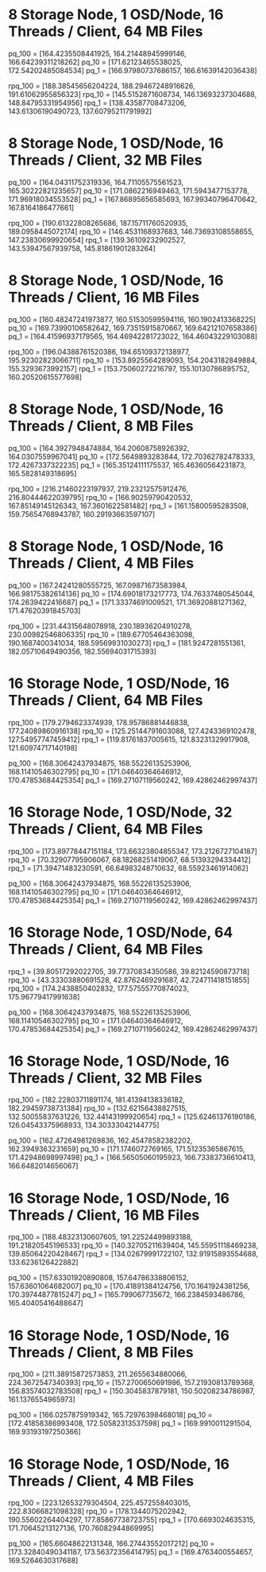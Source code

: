 <!-- # 64 MB (rados-pq vs vanilla-pq)

rpq_100 = [185.755, 187.004, 186.000] | 840MB/s,166 GB,254926.69999999998
rpq_10 = [146.621, 146.005, 149.484]  | 53 MB/s,16.6 GB,201952.90000000002 
rpq_1 = [138.164, 138.673, 137.845]   | 13.125 MB/s,2.02 GB,188927.433333

pq_100 = [164.4235508441925, 164.21448945999146, 166.64239311218262] | 1.33 Gbit/s,30GB, 269313.9999999999
pq_10 = [171.62123465538025, 172.54202485084534] |  1.29 Gbit/s, 30GB, 273803.2999999999
pq_1 = [166.97980737686157, 166.61639142036438] | 1.29 Gbit/s, 30GB, 271892.29999999993
 -->

# 8 Storage Node, 1 OSD/Node, 16 Threads / Client, 64 MB Files

pq_100 = [164.4235508441925, 164.21448945999146, 166.64239311218262]
pq_10 = [171.62123465538025, 172.54202485084534]
pq_1 = [166.97980737686157, 166.61639142036438] 

rpq_100 =  [188.38545656204224, 188.29467248916626, 191.61062955856323]
rpq_10 =  [145.5152871608734, 146.13693237304688, 148.84795331954956]
rpq_1 =  [138.43587708473206, 143.61306190490723, 137.60795211791992]

# 8 Storage Node, 1 OSD/Node, 16 Threads / Client, 32 MB Files

pq_100 =  [164.04311752319336, 164.71105575561523, 165.30222821235657]
pq_10 =  [171.0862216949463, 171.5943477153778, 171.96918034553528]
pq_1 =  [167.86895656585693, 167.99340796470642, 167.8164186477661]

rpq_100 =  [190.61322808265686, 187.15711760520935, 189.0958445072174]
rpq_10 =  [146.4531168937683, 146.73693108558655, 147.23830699920654]
rpq_1 =  [139.36109232902527, 143.53947567939758, 145.81861901283264]

# 8 Storage Node, 1 OSD/Node, 16 Threads / Client, 16 MB Files

pq_100 =  [160.48247241973877, 160.51530599594116, 160.1902413368225]
pq_10 =  [169.73990106582642, 169.73515915870667, 169.64212107658386]
pq_1 =  [164.41596937179565, 164.46942281723022, 164.46043229103088]

rpq_100 =  [196.04388761520386, 194.65109372138977, 195.92302823066711]
rpq_10 =  [153.8925564289093, 154.2043182849884, 155.3293673992157]
rpq_1 =  [153.75060272216797, 155.10130786895752, 160.20520615577698]

# 8 Storage Node, 1 OSD/Node, 16 Threads / Client, 8 MB Files

pq_100 =  [164.3927948474884, 164.20608758926392, 164.0307559967041]
pq_10 =  [172.5649893283844, 172.70362782478333, 172.4267337322235]
pq_1 =  [165.35124111175537, 165.46360564231873, 165.5828149318695]

rpq_100 =  [216.21460223197937, 219.23212575912476, 216.80444622039795]
rpq_10 =  [166.90259790420532, 167.85149145126343, 167.3601622581482]
rpq_1 =  [161.15800595283508, 159.75654768943787, 160.29193663597107]

# 8 Storage Node, 1 OSD/Node, 16 Threads / Client, 4 MB Files

pq_100 =  [167.24241280555725, 167.09871673583984, 166.98175382614136]
pq_10 =  [174.69018173217773, 174.76337480545044, 174.2639422416687]
pq_1 =  [171.33374691009521, 171.36920881271362, 171.47620391845703]

rpq_100 =  [231.44315648078918, 230.18936204910278, 230.00982546806335]
rpq_10 =  [189.67705464363098, 190.1687400341034, 188.59569931030273]
rpq_1 =  [181.9247281551361, 182.05710649490356, 182.55694031715393]

# 16 Storage Node, 1 OSD/Node, 16 Threads / Client, 64 MB Files
rpq_100 =  [179.2794623374939, 178.95786881446838, 177.24089860916138]
rpq_10 =  [125.25144791603088, 127.4243369102478, 127.54957747459412]
rpq_1 =  [119.81761837005615, 121.83231329917908, 121.60974717140198]

pq_100 =  [168.30642437934875, 168.55226135253906, 168.11410546302795]
pq_10 =  [171.04640364646912, 170.47853684425354]
pq_1 =  [169.27107119560242, 169.42862462997437]


# 16 Storage Node, 1 OSD/Node, 32 Threads / Client, 64 MB Files

rpq_100 =  [173.89778447151184, 173.66323804855347, 173.2126727104187]
rpq_10 =  [70.32907795906067, 68.18268251419067, 68.51393294334412]
rpq_1 =  [71.39471483230591, 66.64983248710632, 68.55923461914062]

pq_100 =  [168.30642437934875, 168.55226135253906, 168.11410546302795]
pq_10 =  [171.04640364646912, 170.47853684425354]
pq_1 =  [169.27107119560242, 169.42862462997437]

# 16 Storage Node, 1 OSD/Node, 64 Threads / Client, 64 MB Files

rpq_1 =  [39.80517292022705, 39.77370834350586, 39.82124590873718]
rpq_10 =  [43.33303880691528, 42.8762469291687, 42.724711418151855]
rpq_100 =  [174.2438850402832, 177.57555770874023, 175.96779417991638]

pq_100 =  [168.30642437934875, 168.55226135253906, 168.11410546302795]
pq_10 =  [171.04640364646912, 170.47853684425354]
pq_1 =  [169.27107119560242, 169.42862462997437]

# 16 Storage Node, 1 OSD/Node, 16 Threads / Client, 32 MB Files

rpq_100 =  [182.22803711891174, 181.41394138336182, 182.29459738731384]
rpq_10 =  [132.62156438827515, 132.50055837631226, 132.44143199920654]
rpq_1 =  [125.62461376190186, 126.04543375968933, 134.30333042144775]

pq_100 =  [162.47264981269836, 162.45478582382202, 162.3949363231659]
pq_10 =  [171.1746072769165, 171.51235365867615, 171.42948698997498]
pq_1 =  [166.56505060195923, 166.73383736610413, 166.6482014656067]

# 16 Storage Node, 1 OSD/Node, 16 Threads / Client, 16 MB Files

rpq_100 =  [188.48323130607605, 191.22524499893188, 191.21820545196533]
rpq_10 =  [140.32705211639404, 145.55951118469238, 139.85064220428467]
rpq_1 =  [134.02679991722107, 132.91915893554688, 133.6236126422882]

pq_100 =  [157.63301920890808, 157.64786338806152, 157.63601064682007]
pq_10 =  [170.41891384124756, 170.1641924381256, 170.39744877815247]
pq_1 =  [165.799067735672, 166.2384593486786, 165.40405416488647]

# 16 Storage Node, 1 OSD/Node, 16 Threads / Client, 8 MB Files

rpq_100 =  [211.38915872573853, 211.2655634880066, 224.3672547340393]
rpq_10 =  [157.2700650691986, 157.21930813789368, 156.83574032783508]
rpq_1 =  [150.3045837879181, 150.50208234786987, 161.1376554965973]

pq_100 =  [166.0257875919342, 165.72976398468018]
pq_10 =  [172.41858386993408, 172.50582313537598]
pq_1 =  [169.9910011291504, 169.93193197250366]

# 16 Storage Node, 1 OSD/Node, 16 Threads / Client, 4 MB Files

rpq_100 =  [223.12653279304504, 225.4572558403015, 222.83066821098328]
rpq_10 =  [178.1344075202942, 190.55602264404297, 177.85867738723755]
rpq_1 =  [170.6693024635315, 171.70645213127136, 170.76082944869995]

pq_100 =  [165.66048622131348, 166.27443552017212]
pq_10 =  [173.32840490341187, 173.56372356414795]
pq_1 =  [169.4763400554657, 169.5264630317688]
